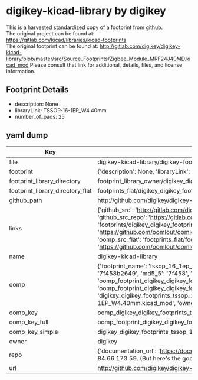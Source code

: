 # digikey-kicad-library by digikey  
This is a harvested standardized copy of a footprint from github.  
The original project can be found at:  
https://gitlab.com/kicad/libraries/kicad-footprints  
The original footprint can be found at:
http://gitlab.com/digikey/digikey-kicad-library/blob/master/src/Source_Footprints/Zigbee_Module_MRF24J40MD.kicad_mod
Please consult that link for additional, details, files, and license information.  
## Footprint Details
* description: None  
* libraryLink: TSSOP-16-1EP_W4.40mm  
* number_of_pads: 25  
## yaml dump  
| Key | Value |  
| --- | --- |  
| file | digikey-kicad-library/digikey-footprints.pretty/TSSOP-16-1EP_W4.40mm.kicad_mod |  
| footprint | {'description': None, 'libraryLink': 'TSSOP-16-1EP_W4.40mm', 'number_of_pads': 25} |  
| footprint_library_directory | footprint_library_owner/digikey_digikey-kicad-library |  
| footprint_library_directory_flat | footprints_flat/digikey_digikey_footprints_tssop_16_1ep_w4_40mm/working |  
| github_path | http://github.com/digikey/digikey-kicad-library/blob/master/digikey-footprints.pretty/TSSOP-16-1EP_W4.40mm.kicad_mod |  
| links | {'github_src': 'http://gitlab.com/digikey/digikey-kicad-library/blob/master/src/Source_Footprints/Zigbee_Module_MRF24J40MD.kicad_mod', 'github_src_repo': 'https://gitlab.com/kicad/libraries/kicad-footprints', 'oomp_bot': 'footprints/digikey_digikey_footprints_tssop_16_1ep_w4_40mm/working', 'oomp_bot_github': 'https://github.com/oomlout/oomlout_oomp_footprint_bot/tree/main/footprints/digikey_digikey_footprints_tssop_16_1ep_w4_40mm/working', 'oomp_src_flat': 'footprints_flat/footprints_flat/digikey_digikey_footprints_tssop_16_1ep_w4_40mm/working', 'oomp_src_flat_github': 'https://github.com/oomlout/oomlout_oomp_footprint_src/tree/main/footprints_flat/digikey_digikey_footprints_tssop_16_1ep_w4_40mm/working'} |  
| name | digikey-kicad-library |  
| oomp | {'footprint_name': 'tssop_16_1ep_w4_40mm', 'library_name': 'digikey_footprints', 'md5': '7f458b264998a47cfcc7f40cca15da6c', 'md5_10': '7f458b2649', 'md5_5': '7f458', 'md5_6': '7f458b', 'oomp_key': 'oomp_digikey_digikey_footprints_tssop_16_1ep_w4_40mm', 'oomp_key_extra': 'oomp_footprint_digikey_digikey_footprints_tssop_16_1ep_w4_40mm', 'oomp_key_full': 'oomp_footprint_digikey_digikey_footprints_tssop_16_1ep_w4_40mm_7f458b', 'oomp_key_simple': 'digikey_digikey_footprints_tssop_16_1ep_w4_40mm', 'original_filename': 'digikey-kicad-library/digikey-footprints.pretty/TSSOP-16-1EP_W4.40mm.kicad_mod', 'owner_name': 'digikey'} |  
| oomp_key | oomp_digikey_digikey_footprints_tssop_16_1ep_w4_40mm |  
| oomp_key_full | oomp_footprint_digikey_digikey_footprints_tssop_16_1ep_w4_40mm |  
| oomp_key_simple | digikey_digikey_footprints_tssop_16_1ep_w4_40mm |  
| owner | digikey |  
| repo | {'documentation_url': 'https://docs.github.com/rest/overview/resources-in-the-rest-api#rate-limiting', 'message': "API rate limit exceeded for 84.66.173.59. (But here's the good news: Authenticated requests get a higher rate limit. Check out the documentation for more details.)"} |  
| url | http://github.com/digikey/digikey-kicad-library |  

